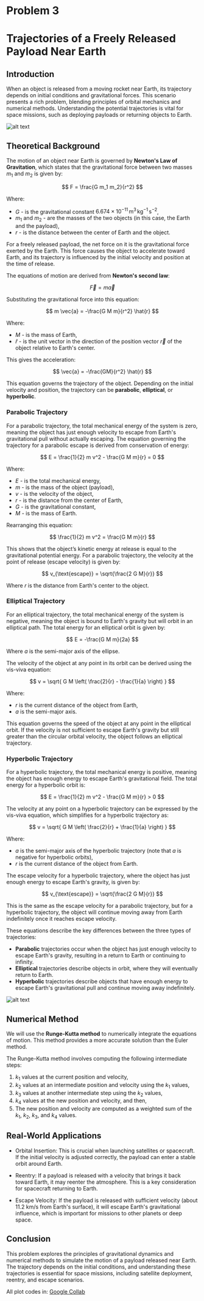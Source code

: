 # Problem 3

# Trajectories of a Freely Released Payload Near Earth

## Introduction

When an object is released from a moving rocket near Earth, its trajectory depends on initial conditions and gravitational forces. This scenario presents a rich problem, blending principles of orbital mechanics and numerical methods. Understanding the potential trajectories is vital for space missions, such as deploying payloads or returning objects to Earth.

![alt text](gravitational_field.gif)

## Theoretical Background

The motion of an object near Earth is governed by **Newton's Law of Gravitation**, which states that the gravitational force between two masses $m_1$ and $m_2$ is given by:

$$ F = \frac{G m_1 m_2}{r^2} $$

Where:

- $G$ - is the gravitational constant $6.674 \times 10^{-11} \, \text{m}^3 \, \text{kg}^{-1} \, \text{s}^{-2}$,
- $m_1$ and $m_2$ - are the masses of the two objects (in this case, the Earth and the payload),
- $r$ - is the distance between the center of Earth and the object.

For a freely released payload, the net force on it is the gravitational force exerted by the Earth. This force causes the object to accelerate toward Earth, and its trajectory is influenced by the initial velocity and position at the time of release.

The equations of motion are derived from **Newton's second law**:

$$ \vec{F} = m \vec{a} $$

Substituting the gravitational force into this equation:

$$ m \vec{a} = -\frac{G M m}{r^2} \hat{r} $$

Where:
- $M$ - is the mass of Earth,
- $\hat{r}$ - is the unit vector in the direction of the position vector $\vec{r}$ of the object relative to Earth's center.

This gives the acceleration:

$$ \vec{a} = -\frac{GM}{r^2} \hat{r} $$

This equation governs the trajectory of the object. Depending on the initial velocity and position, the trajectory can be **parabolic**, **elliptical**, or **hyperbolic**.

### Parabolic Trajectory

For a parabolic trajectory, the total mechanical energy of the system is zero, meaning the object has just enough velocity to escape from Earth's gravitational pull without actually escaping. The equation governing the trajectory for a parabolic escape is derived from conservation of energy:

$$ E = \frac{1}{2} m v^2 - \frac{G M m}{r} = 0 $$

Where:

- $E$ - is the total mechanical energy,
- $m$ - is the mass of the object (payload),
- $v$ - is the velocity of the object,
- $r$ - is the distance from the center of Earth,
- $G$ - is the gravitational constant,
- $M$ - is the mass of Earth.

Rearranging this equation:

$$ \frac{1}{2} m v^2 = \frac{G M m}{r} $$

This shows that the object’s kinetic energy at release is equal to the gravitational potential energy. For a parabolic trajectory, the velocity at the point of release (escape velocity) is given by:

$$ v_{\text{escape}} = \sqrt{\frac{2 G M}{r}} $$

Where $r$ is the distance from Earth's center to the object.

### Elliptical Trajectory

For an elliptical trajectory, the total mechanical energy of the system is negative, meaning the object is bound to Earth's gravity but will orbit in an elliptical path. The total energy for an elliptical orbit is given by:

$$ E = -\frac{G M m}{2a} $$

Where $a$ is the semi-major axis of the ellipse.

The velocity of the object at any point in its orbit can be derived using the vis-viva equation:

$$ v = \sqrt{ G M \left( \frac{2}{r} - \frac{1}{a} \right) } $$

Where:

- $r$ is the current distance of the object from Earth,
- $a$ is the semi-major axis.

This equation governs the speed of the object at any point in the elliptical orbit. If the velocity is not sufficient to escape Earth's gravity but still greater than the circular orbital velocity, the object follows an elliptical trajectory.

### Hyperbolic Trajectory

For a hyperbolic trajectory, the total mechanical energy is positive, meaning the object has enough energy to escape Earth's gravitational field. The total energy for a hyperbolic orbit is:

$$ E = \frac{1}{2} m v^2 - \frac{G M m}{r} > 0 $$

The velocity at any point on a hyperbolic trajectory can be expressed by the vis-viva equation, which simplifies for a hyperbolic trajectory as:

$$ v = \sqrt{ G M \left( \frac{2}{r} + \frac{1}{a} \right) } $$

Where:

- $a$ is the semi-major axis of the hyperbolic trajectory (note that $a$ is negative for hyperbolic orbits),
- $r$ is the current distance of the object from Earth.

The escape velocity for a hyperbolic trajectory, where the object has just enough energy to escape Earth's gravity, is given by:

$$ v_{\text{escape}} = \sqrt{\frac{2 G M}{r}} $$

This is the same as the escape velocity for a parabolic trajectory, but for a hyperbolic trajectory, the object will continue moving away from Earth indefinitely once it reaches escape velocity.

These equations describe the key differences between the three types of trajectories:
- **Parabolic** trajectories occur when the object has just enough velocity to escape Earth's gravity, resulting in a return to Earth or continuing to infinity.
- **Elliptical** trajectories describe objects in orbit, where they will eventually return to Earth.
- **Hyperbolic** trajectories describe objects that have enough energy to escape Earth's gravitational pull and continue moving away indefinitely.

![alt text](download.png)

## Numerical Method

We will use the **Runge-Kutta method** to numerically integrate the equations of motion. This method provides a more accurate solution than the Euler method.

The Runge-Kutta method involves computing the following intermediate steps:

1. $k_1$ values at the current position and velocity,
2. $k_2$ values at an intermediate position and velocity using the $k_1$ values,
3. $k_3$ values at another intermediate step using the $k_2$ values,
4. $k_4$ values at the new position and velocity, and then,
5. The new position and velocity are computed as a weighted sum of the $k_1$, $k_2$, $k_3$, and $k_4$ values.

## Real-World Applications

- Orbital Insertion: This is crucial when launching satellites or spacecraft. If the initial velocity is adjusted correctly, the payload can enter a stable orbit around Earth.

- Reentry: If a payload is released with a velocity that brings it back toward Earth, it may reenter the atmosphere. This is a key consideration for spacecraft returning to Earth.

- Escape Velocity: If the payload is released with sufficient velocity (about 11.2 km/s from Earth's surface), it will escape Earth's gravitational influence, which is important for missions to other planets or deep space.


## Conclusion

This problem explores the principles of gravitational dynamics and numerical methods to simulate the motion of a payload released near Earth. The trajectory depends on the initial conditions, and understanding these trajectories is essential for space missions, including satellite deployment, reentry, and escape scenarios.

All plot codes in: [Google Collab](https://colab.research.google.com/drive/1qLvtIVOvNFZVebJs_L2Bp4DgAH0eoSg_?usp=sharing)
